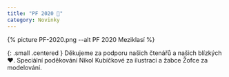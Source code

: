 ```yaml
---
title: "PF 2020 🎉"
category: Novinky
---
```


{% picture PF-2020.png --alt PF 2020 Meziklasí %}

{: .small .centered }
Děkujeme za podporu našich čtenářů a našich blízkých ♥️.
Speciální poděkování Nikol Kubíčkové za ilustraci a žabce Žofce za modelování.
